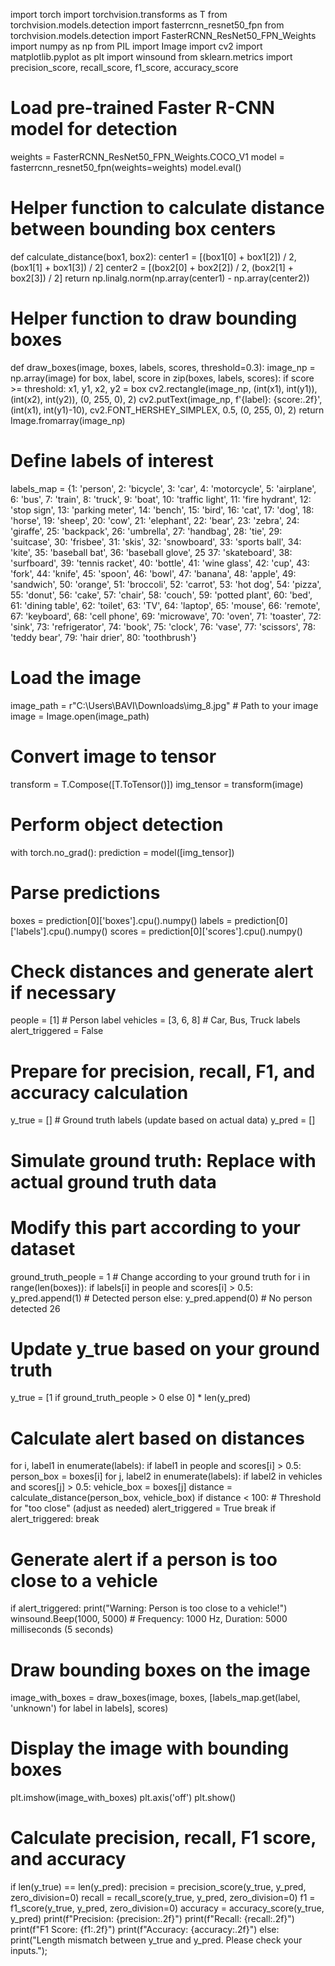 import torch
import torchvision.transforms as T
from torchvision.models.detection import fasterrcnn_resnet50_fpn
from torchvision.models.detection import FasterRCNN_ResNet50_FPN_Weights
import numpy as np
from PIL import Image
import cv2
import matplotlib.pyplot as plt
import winsound
from sklearn.metrics import precision_score, recall_score, f1_score, accuracy_score
# Load pre-trained Faster R-CNN model for detection
weights = FasterRCNN_ResNet50_FPN_Weights.COCO_V1
model = fasterrcnn_resnet50_fpn(weights=weights)
model.eval()
# Helper function to calculate distance between bounding box centers
def calculate_distance(box1, box2):
 center1 = [(box1[0] + box1[2]) / 2, (box1[1] + box1[3]) / 2]
 center2 = [(box2[0] + box2[2]) / 2, (box2[1] + box2[3]) / 2]
 return np.linalg.norm(np.array(center1) - np.array(center2))
# Helper function to draw bounding boxes
def draw_boxes(image, boxes, labels, scores, threshold=0.3):
 image_np = np.array(image)
 for box, label, score in zip(boxes, labels, scores):
 if score >= threshold:
 x1, y1, x2, y2 = box
 cv2.rectangle(image_np, (int(x1), int(y1)), (int(x2), int(y2)), (0, 255, 0), 2)
 cv2.putText(image_np, f'{label}: {score:.2f}', (int(x1), int(y1)-10),
cv2.FONT_HERSHEY_SIMPLEX, 0.5, (0, 255, 0), 2)
 return Image.fromarray(image_np)
# Define labels of interest
labels_map = {1: 'person', 2: 'bicycle', 3: 'car', 4: 'motorcycle', 5: 'airplane',
 6: 'bus', 7: 'train', 8: 'truck', 9: 'boat', 10: 'traffic light',
 11: 'fire hydrant', 12: 'stop sign', 13: 'parking meter',
 14: 'bench', 15: 'bird', 16: 'cat', 17: 'dog', 18: 'horse',
 19: 'sheep', 20: 'cow', 21: 'elephant', 22: 'bear', 23: 'zebra',
 24: 'giraffe', 25: 'backpack', 26: 'umbrella', 27: 'handbag',
 28: 'tie', 29: 'suitcase', 30: 'frisbee', 31: 'skis', 32: 'snowboard',
 33: 'sports ball', 34: 'kite', 35: 'baseball bat', 36: 'baseball glove',
25
 37: 'skateboard', 38: 'surfboard', 39: 'tennis racket', 40: 'bottle',
 41: 'wine glass', 42: 'cup', 43: 'fork', 44: 'knife', 45: 'spoon',
 46: 'bowl', 47: 'banana', 48: 'apple', 49: 'sandwich', 50: 'orange',
 51: 'broccoli', 52: 'carrot', 53: 'hot dog', 54: 'pizza',
 55: 'donut', 56: 'cake', 57: 'chair', 58: 'couch', 59: 'potted plant',
 60: 'bed', 61: 'dining table', 62: 'toilet', 63: 'TV',
 64: 'laptop', 65: 'mouse', 66: 'remote', 67: 'keyboard',
 68: 'cell phone', 69: 'microwave', 70: 'oven', 71: 'toaster',
 72: 'sink', 73: 'refrigerator', 74: 'book', 75: 'clock',
 76: 'vase', 77: 'scissors', 78: 'teddy bear', 79: 'hair drier',
 80: 'toothbrush'}
# Load the image
image_path = r"C:\Users\BAVI\Downloads\img_8.jpg" # Path to your image
image = Image.open(image_path)
# Convert image to tensor
transform = T.Compose([T.ToTensor()])
img_tensor = transform(image)
# Perform object detection
with torch.no_grad():
 prediction = model([img_tensor])
# Parse predictions
boxes = prediction[0]['boxes'].cpu().numpy()
labels = prediction[0]['labels'].cpu().numpy()
scores = prediction[0]['scores'].cpu().numpy()
# Check distances and generate alert if necessary
people = [1] # Person label
vehicles = [3, 6, 8] # Car, Bus, Truck labels
alert_triggered = False
# Prepare for precision, recall, F1, and accuracy calculation
y_true = [] # Ground truth labels (update based on actual data)
y_pred = []
# Simulate ground truth: Replace with actual ground truth data
# Modify this part according to your dataset
ground_truth_people = 1 # Change according to your ground truth
for i in range(len(boxes)):
 if labels[i] in people and scores[i] > 0.5:
 y_pred.append(1) # Detected person
 else:
 y_pred.append(0) # No person detected
26
# Update y_true based on your ground truth
y_true = [1 if ground_truth_people > 0 else 0] * len(y_pred)
# Calculate alert based on distances
for i, label1 in enumerate(labels):
 if label1 in people and scores[i] > 0.5:
 person_box = boxes[i]
 for j, label2 in enumerate(labels):
 if label2 in vehicles and scores[j] > 0.5:
 vehicle_box = boxes[j]
 distance = calculate_distance(person_box, vehicle_box)
 if distance < 100: # Threshold for "too close" (adjust as needed)
 alert_triggered = True
 break
 if alert_triggered:
 break
# Generate alert if a person is too close to a vehicle
if alert_triggered:
 print("Warning: Person is too close to a vehicle!")
 winsound.Beep(1000, 5000) # Frequency: 1000 Hz, Duration: 5000 milliseconds (5
seconds)
# Draw bounding boxes on the image
image_with_boxes = draw_boxes(image, boxes, [labels_map.get(label, 'unknown') for
label in labels], scores)
# Display the image with bounding boxes
plt.imshow(image_with_boxes)
plt.axis('off')
plt.show()
# Calculate precision, recall, F1 score, and accuracy
if len(y_true) == len(y_pred):
 precision = precision_score(y_true, y_pred, zero_division=0)
 recall = recall_score(y_true, y_pred, zero_division=0)
 f1 = f1_score(y_true, y_pred, zero_division=0)
 accuracy = accuracy_score(y_true, y_pred)
 print(f"Precision: {precision:.2f}")
 print(f"Recall: {recall:.2f}")
 print(f"F1 Score: {f1:.2f}")
 print(f"Accuracy: {accuracy:.2f}")
else:
 print("Length mismatch between y_true and y_pred. Please check your inputs.");
